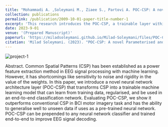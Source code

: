 ```yaml
---
title: "Mohammadi A. ,Soleymani M., Ziaee S., Partovi A. POC-CSP: A novel Parameterised and Orthogonally-Constrained Neural Network layer for learning Common Spatial Patterns (CSP) in EEG signals"
collection: publications
permalink: /publication/2009-10-01-paper-title-number-1
excerpt: 'This research introduces the POC-CSP, a trainable layer within neural network architectures that can effectively mimic and extend the capabilities of traditional CSP. By leveraging neural network paradigms, this approach can adapt and optimize feature extraction dynamically, significantly improving both the accuracy and generalizability of EEG-based BCI systems across different subjects and conditions.'
date: 2023-9-01
venue: '(Prepared Manuscript)'
paperurl: 'https://miladsoleymani.github.io/Milad-Soleymani/files/POC-CSP.pdf'
citation: 'Milad Soleymani. (2023). "POC-CSP: A novel Parameterised and Orthogonally-Constrained Neural Network layer for learning Common Spatial Patterns (CSP) in EEG signals."'
---
```


![project-1](https://github.com/MiladSoleymani/Milad-Soleymani/assets/78655282/e72a2ec4-7834-4ebf-b7c6-574797952c63)

Abstract. Common Spatial Patterns (CSP) has been established as a power feature extraction method in EEG signal processing with machine learning. However, it has shortcomings like sensitivity to noise and rigidity in the value of the weights. In this paper, we introduce a novel neural network architecture layer (POC-CSP) that transforms CSP into a trainable machine learning model that can learn from training data, regularised, and be used in an end-to-end classification network. Evaluating POC-CSP, we show it outperforms conventional CSP in BCI motor imagery task and has the ability to generalise well to unseen data if uses as a pre-trained neural network. POC-CSP can be prepended to any neural network classifier and trained end-to-end to improve EEG signal decoding.


